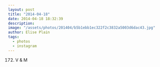 ```yaml
---
layout: post
title: "2014-04-18"
date: 2014-04-18 18:32:39
description: 
image: "/assets/photos/201404/b5b1ebb1ec322f2c3832a5003d6dac43.jpg"
author: Elise Plain
tags: 
  - photos
  - instagram
---
```


172. V &amp; M
<p></p>
